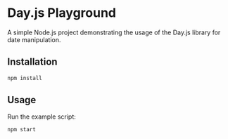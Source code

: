 # Day.js Playground

A simple Node.js project demonstrating the usage of the Day.js library for date manipulation.

## Installation

```bash
npm install
```

## Usage

Run the example script:

```bash
npm start
```
